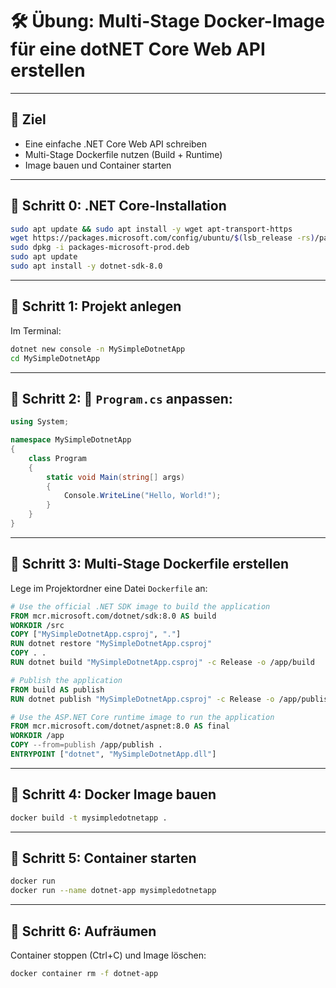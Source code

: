 # 🛠️ Übung: Multi-Stage Docker-Image für eine dotNET Core Web API erstellen
---
## 🎯 Ziel
* Eine einfache .NET Core Web API schreiben
* Multi-Stage Dockerfile nutzen (Build + Runtime)
* Image bauen und Container starten
---
## 📁 Schritt 0: .NET Core-Installation

```bash
sudo apt update && sudo apt install -y wget apt-transport-https
wget https://packages.microsoft.com/config/ubuntu/$(lsb_release -rs)/packages-microsoft-prod.deb
sudo dpkg -i packages-microsoft-prod.deb
sudo apt update
sudo apt install -y dotnet-sdk-8.0
```

---

## 📁 Schritt 1: Projekt anlegen

Im Terminal:

```bash
dotnet new console -n MySimpleDotnetApp
cd MySimpleDotnetApp
```

---

## 📁 Schritt 2: 🧠 `Program.cs` anpassen:

```csharp
using System;

namespace MySimpleDotnetApp
{
    class Program
    {
        static void Main(string[] args)
        {
            Console.WriteLine("Hello, World!");
        }
    }
}

```

---

## 📁 Schritt 3: Multi-Stage Dockerfile erstellen

Lege im Projektordner eine Datei `Dockerfile` an:

```dockerfile
# Use the official .NET SDK image to build the application
FROM mcr.microsoft.com/dotnet/sdk:8.0 AS build
WORKDIR /src
COPY ["MySimpleDotnetApp.csproj", "."]
RUN dotnet restore "MySimpleDotnetApp.csproj"
COPY . .
RUN dotnet build "MySimpleDotnetApp.csproj" -c Release -o /app/build

# Publish the application
FROM build AS publish
RUN dotnet publish "MySimpleDotnetApp.csproj" -c Release -o /app/publish

# Use the ASP.NET Core runtime image to run the application
FROM mcr.microsoft.com/dotnet/aspnet:8.0 AS final
WORKDIR /app
COPY --from=publish /app/publish .
ENTRYPOINT ["dotnet", "MySimpleDotnetApp.dll"]

```

---

## 📁 Schritt 4: Docker Image bauen

```bash
docker build -t mysimpledotnetapp .
```

---

## 📁 Schritt 5: Container starten

```bash
docker run 
docker run --name dotnet-app mysimpledotnetapp
```

---

## 📁 Schritt 6: Aufräumen

Container stoppen (Ctrl+C) und Image löschen:

```bash
docker container rm -f dotnet-app
```

